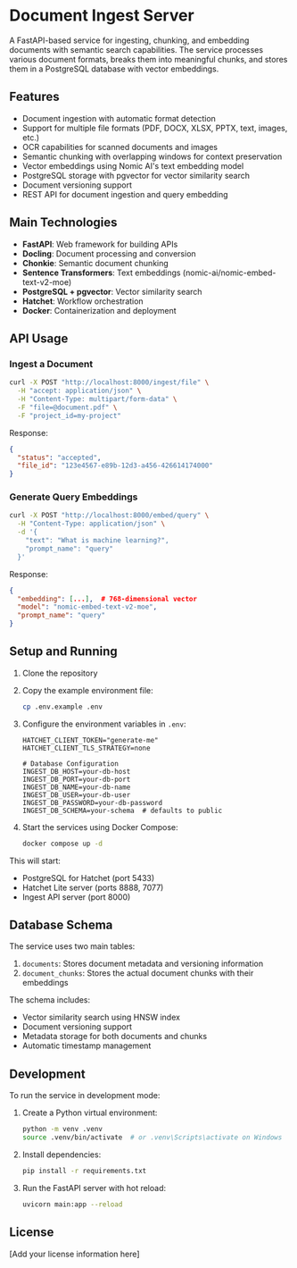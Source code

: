 # Document Ingest Server

A FastAPI-based service for ingesting, chunking, and embedding documents with semantic search capabilities. The service processes various document formats, breaks them into meaningful chunks, and stores them in a PostgreSQL database with vector embeddings.

## Features

- Document ingestion with automatic format detection
- Support for multiple file formats (PDF, DOCX, XLSX, PPTX, text, images, etc.)
- OCR capabilities for scanned documents and images
- Semantic chunking with overlapping windows for context preservation
- Vector embeddings using Nomic AI's text embedding model
- PostgreSQL storage with pgvector for vector similarity search
- Document versioning support
- REST API for document ingestion and query embedding

## Main Technologies

- **FastAPI**: Web framework for building APIs
- **Docling**: Document processing and conversion
- **Chonkie**: Semantic document chunking
- **Sentence Transformers**: Text embeddings (nomic-ai/nomic-embed-text-v2-moe)
- **PostgreSQL + pgvector**: Vector similarity search
- **Hatchet**: Workflow orchestration
- **Docker**: Containerization and deployment

## API Usage

### Ingest a Document

```bash
curl -X POST "http://localhost:8000/ingest/file" \
  -H "accept: application/json" \
  -H "Content-Type: multipart/form-data" \
  -F "file=@document.pdf" \
  -F "project_id=my-project"
```

Response:
```json
{
  "status": "accepted",
  "file_id": "123e4567-e89b-12d3-a456-426614174000"
}
```

### Generate Query Embeddings

```bash
curl -X POST "http://localhost:8000/embed/query" \
  -H "Content-Type: application/json" \
  -d '{
    "text": "What is machine learning?",
    "prompt_name": "query"
  }'
```

Response:
```json
{
  "embedding": [...],  # 768-dimensional vector
  "model": "nomic-embed-text-v2-moe",
  "prompt_name": "query"
}
```

## Setup and Running

1. Clone the repository
2. Copy the example environment file:
   ```bash
   cp .env.example .env
   ```

3. Configure the environment variables in `.env`:
   ```
   HATCHET_CLIENT_TOKEN="generate-me"
   HATCHET_CLIENT_TLS_STRATEGY=none

   # Database Configuration
   INGEST_DB_HOST=your-db-host
   INGEST_DB_PORT=your-db-port
   INGEST_DB_NAME=your-db-name
   INGEST_DB_USER=your-db-user
   INGEST_DB_PASSWORD=your-db-password
   INGEST_DB_SCHEMA=your-schema  # defaults to public
   ```

4. Start the services using Docker Compose:
   ```bash
   docker compose up -d
   ```

This will start:
- PostgreSQL for Hatchet (port 5433)
- Hatchet Lite server (ports 8888, 7077)
- Ingest API server (port 8000)

## Database Schema

The service uses two main tables:

1. `documents`: Stores document metadata and versioning information
2. `document_chunks`: Stores the actual document chunks with their embeddings

The schema includes:
- Vector similarity search using HNSW index
- Document versioning support
- Metadata storage for both documents and chunks
- Automatic timestamp management

## Development

To run the service in development mode:

1. Create a Python virtual environment:
   ```bash
   python -m venv .venv
   source .venv/bin/activate  # or .venv\Scripts\activate on Windows
   ```

2. Install dependencies:
   ```bash
   pip install -r requirements.txt
   ```

3. Run the FastAPI server with hot reload:
   ```bash
   uvicorn main:app --reload
   ```

## License

[Add your license information here]
